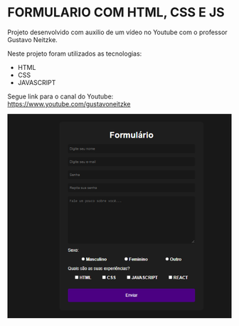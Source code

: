 
# FORMULARIO COM HTML, CSS E JS

Projeto desenvolvido com auxilio de um vídeo no Youtube com o professor Gustavo Neitzke.

Neste projeto foram utilizados as tecnologias:

* HTML
* CSS
* JAVASCRIPT

Segue link para o canal do Youtube: https://www.youtube.com/gustavoneitzke


![alt text](image.png)